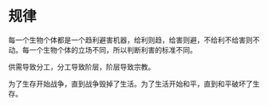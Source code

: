 # 规律

每一个生物个体都是一个趋利避害机器，给利则趋，给害则避，不给利不给害则不动。每一个生物个体的立场不同，所以判断利害的标准不同。

供需导致分工，分工导致阶层，阶层导致宗教。

为了生存开始战争，直到战争毁掉了生活。为了生活开始和平，直到和平破坏了生存。
